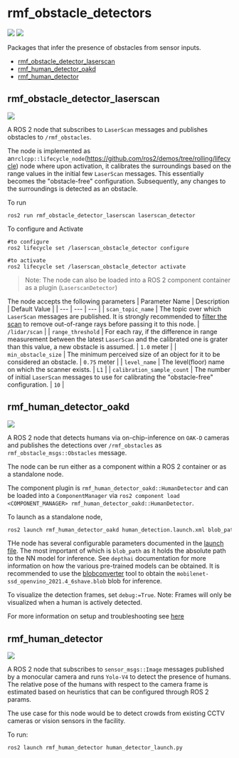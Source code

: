 # rmf_obstacle_detectors
![](https://github.com/open-rmf/rmf_obstacle_detectors/workflows/build/badge.svg)
![](https://github.com/open-rmf/rmf_obstacle_detectors/workflows/style/badge.svg)

Packages that infer the presence of obstacles from sensor inputs.
  - [rmf_obstacle_detector_laserscan](#rmf_obstacle_detector_laserscan)
  - [rmf_human_detector_oakd](#rmf_human_detector_oakd)
  - [rmf_human_detector](#rmf_human_detector)

## rmf_obstacle_detector_laserscan
![](../media/rmf_obstacle_detector_laserscan.gif)


A ROS 2 node that subscribes to `LaserScan` messages and publishes obstacles to `/rmf_obstacles`.

The node is implemented as an`rclcpp::lifecycle_node`(https://github.com/ros2/demos/tree/rolling/lifecycle) node where upon activation, it calibrates the surroundings based on the range values in the initial few `LaserScan` messages.
This essentially becomes the "obstacle-free" configuration.
Subsequently, any changes to the surroundings is detected as an obstacle.

To run
```
ros2 run rmf_obstacle_detector_laserscan laserscan_detector
```
To configure and Activate
```
#to configure
ros2 lifecycle set /laserscan_obstacle_detector configure
```
```
#to activate
ros2 lifecycle set /laserscan_obstacle_detector activate
```


>Note: The node can also be loaded into a ROS 2 component container as a plugin (`LaserscanDetector`)

The node accepts the following parameters
| Parameter Name | Description | Default Value |
| --- | --- | --- |
| `scan_topic_name` | The topic over which `LaserScan` messages are published. It is strongly recommended to [filter the scan](http://wiki.ros.org/laser_filters) to remove out-of-range rays before passing it to this node. | `/lidar/scan` |
| `range_threshold` | For each ray, if the difference in range measurement between the latest `LaserScan` and the calibrated one is grater than this value, a new obstacle is assumed. | `1.0` meter |
| `min_obstacle_size` | The minimum perceived size of an object for it to be considered an obstacle. | `0.75` meter |
| `level_name` | The level(floor) name on which the scanner exists. | `L1` |
| `calibration_sample_count` | The number of initial `LaserScan` messages to use for calibrating the "obstacle-free" configuration. | `10` |

## rmf_human_detector_oakd
![](../media/rmf_human_detector_oakd.gif)

A ROS 2 node that detects humans via on-chip-inference on `OAK-D` cameras and publishes the detections over `/rmf_obstacles` as `rmf_obstacle_msgs::Obstacles` message.

The node can be run either as a component within a ROS 2 container or as a standalone node.

The component plugin is `rmf_human_detector_oakd::HumanDetector` and can be loaded into a `ComponentManager` via `ros2 component load <COMPONENT_MANAGER> rmf_human_detector_oakd::HumanDetector`.

To launch as a standalone node,
```bash
ros2 launch rmf_human_detector_oakd human_detection.launch.xml blob_path:=<PATH_TO_MOBILENET-SSD_BLOB>
```

THe node has several configurable parameters documented in the [launch file](rmf_human_detector_oakd/launch/human_detector.launch.xml).
The most important of which is `blob_path` as it holds the absolute path to the NN model for inference. See `depthai` documentation for more information on how the various pre-trained models can be obtained.
It is recommended to use the [blobconverter](https://github.com/luxonis/blobconverter/) tool to obtain the `mobilenet-ssd_openvino_2021.4_6shave.blob` blob for inference.


To visualize the detection frames, set `debug:=True`. Note: Frames will only be visualized when a human is actively detected.

For more information on setup and troubleshooting see [here](rmf_human_detector_oakd/README.md)

## rmf_human_detector
![](../media/rmf_human_detector.gif)

A ROS 2 node that subscribes to `sensor_msgs::Image` messages published by a monocular camera and runs `Yolo-V4` to detect the presence of humans. The relative pose of the humans with respect to the camera frame is estimated based on heuristics that can be configured through ROS 2 params.

The use case for this node would be to detect crowds from existing CCTV cameras or vision sensors in the facility.

To run:

```bash
ros2 launch rmf_human_detector human_detector_launch.py
```
